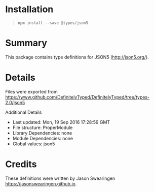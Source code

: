 # Installation

> `npm install --save @types/json5`

# Summary

This package contains type definitions for JSON5 (http://json5.org/).

# Details

Files were exported from https://www.github.com/DefinitelyTyped/DefinitelyTyped/tree/types-2.0/json5

Additional Details

* Last updated: Mon, 19 Sep 2016 17:28:59 GMT
* File structure: ProperModule
* Library Dependencies: none
* Module Dependencies: none
* Global values: json5

# Credits

These definitions were written by Jason Swearingen <https://jasonswearingen.github.io>.

